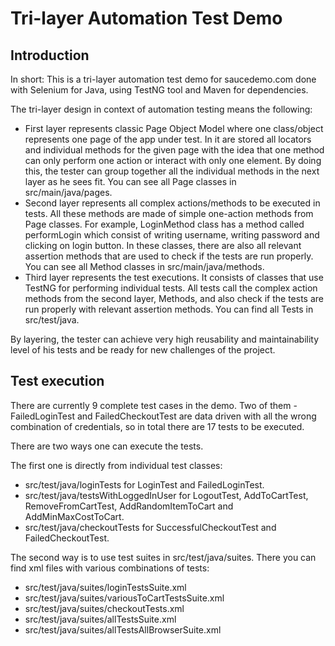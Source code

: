 # Tri-layer Automation Test Demo

## Introduction
In short: This is a tri-layer automation test demo for saucedemo.com done with Selenium for Java, using TestNG tool and Maven for dependencies.

The tri-layer design in context of automation testing means the following:
- First layer represents classic Page Object Model where one class/object represents one page of the app under test. In it are stored all locators and individual
methods for the given page with the idea that one method can only perform one action or interact with only one element. By doing this, the tester can group together all
the individual methods in the next layer as he sees fit. You can see all Page classes in src/main/java/pages.
- Second layer represents all complex actions/methods to be executed in tests. All these methods are made of simple one-action methods from Page classes.
For example, LoginMethod class has a method called performLogin which consist of writing username, writing password and clicking on login button. 
In these classes, there are also all relevant assertion methods that are used to check if the tests are run properly. You can see all Method classes in src/main/java/methods.
- Third layer represents the test executions. It consists of classes that use TestNG for performing individual tests. All tests call the complex action methods from the 
second layer, Methods, and also check if the tests are run properly with relevant assertion methods. You can find all Tests in src/test/java.

By layering, the tester can achieve very high reusability and maintainability level of his tests and be ready for new challenges of the project.

## Test execution
There are currently 9 complete test cases in the demo. Two of them - FailedLoginTest and FailedCheckoutTest are data driven with all the wrong combination of
credentials, so in total there are 17 tests to be executed.

There are two ways one can execute the tests.

The first one is directly from individual test classes:
- src/test/java/loginTests for LoginTest and FailedLoginTest.
- src/test/java/testsWithLoggedInUser for LogoutTest, AddToCartTest, RemoveFromCartTest, AddRandomItemToCart and AddMinMaxCostToCart.
- src/test/java/checkoutTests for SuccessfulCheckoutTest and FailedCheckoutTest.

The second way is to use test suites in src/test/java/suites. There you can find xml files with various combinations of tests:
- src/test/java/suites/loginTestsSuite.xml
- src/test/java/suites/variousToCartTestsSuite.xml
- src/test/java/suites/checkoutTests.xml
- src/test/java/suites/allTestsSuite.xml
- src/test/java/suites/allTestsAllBrowserSuite.xml

